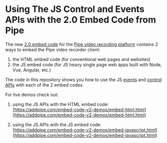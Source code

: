 # Using The JS Control and Events APIs with the 2.0 Embed Code from Pipe

The new [2.0 embed code](https://addpipe.com/blog/new-pipe-embed-code-v2-0-is-released-in-beta/) for the [Pipe video recording platform](https://addpipe.com) contains 2 ways to embed the Pipe video recorder client:

1. the HTML embed code (for conventional web pages and websites)
2. the JS embed code (for JS heavy single page web apps built with Node, Vue, Angular, etc.)

The code in this repository shows you how to use the JS [events](https://addpipe.com/docs#javascript-events-api) and [control APIs](https://addpipe.com/docs#javascript-control-api) with each of the 2 embed codes.

For live demos check out:

1. using the JS APIs with the HTML embed code: [https://addpipe.com/embed-code-v2-demos/embed-html.html](https://addpipe.com/embed-code-v2-demos/embed-html.html)

2. using the JS APIs with the JS embed code: [https://addpipe.com/embed-code-v2-demos/embed-javascript.html](https://addpipe.com/embed-code-v2-demos/embed-javascript.html)
